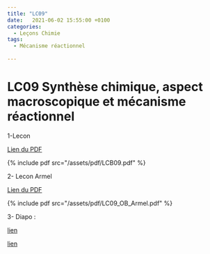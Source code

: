 ```yaml
---
title: "LC09"
date:   2021-06-02 15:55:00 +0100
categories:
  - Leçons Chimie
tags:
  - Mécanisme réactionnel
  
---
```


# LC09 Synthèse chimique, aspect macroscopique et mécanisme réactionnel

1-Lecon

[Lien du PDF](/assets/pdf/LCB09.pdf)

{% include pdf src="/assets/pdf/LCB09.pdf" %}

2- Lecon Armel

[Lien du PDF](/assets/pdf/LC09_OB_Armel.pdf)

{% include pdf src="/assets/pdf/LC09_OB_Armel.pdf" %}

3- Diapo : 

<a href="/assets/pdf/LC09.pptx" download>lien</a>

<a href="/assets/pdf/Diapo_LC12.pptx" download>lien</a>


